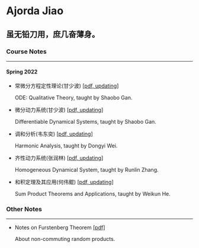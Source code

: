 # Ajorda Jiao

## 虽无铅刀用，庶几奋薄身。

### Course Notes

------

#### Spring 2022

- 常微分方程定性理论(甘少波) [[pdf, updating]](http://ajordajiao.github.io/Course_Notes/ODE_Qualitative_Theory.pdf?raw=true)

  ODE: Qualitative Theory, taught by Shaobo Gan.
  
- 微分动力系统(甘少波) [[pdf, updating]](http://ajordajiao.github.io/Course_Notes/Differentiable_Dynamical_Systems.pdf?raw=true)

  Differentiable Dynamical Systems, taught by Shaobo Gan.

- 调和分析(韦东奕) [[pdf, updating]](http://ajordajiao.github.io/Course_Notes/Harmonic_Analysis.pdf?raw=true)

  Harmonic Analysis, taught by Dongyi Wei.

- 齐性动力系统(张润林) [[pdf, updating]](http://ajordajiao.github.io/Course_Notes/Homogeneous_Dynamics.pdf?raw=true)

  Homogeneous Dynamical System, taught by Runlin Zhang.

- 和积定理及其应用(何伟鲲) [[pdf, updating]](http://ajordajiao.github.io/Course_Notes/Sum_Product.pdf?raw=true)

  Sum Product Theorems and Applications, taught by Weikun He.
  
  
  
### Other Notes

------

 - Notes on Furstenberg Theorem [[pdf]](http://ajordajiao.github.io/Other_Notes/Notes_on_Furstenberg_Theorem.pdf?raw=true)
   
   About non-commuting random products.

